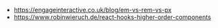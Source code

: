 * https://engageinteractive.co.uk/blog/em-vs-rem-vs-px
* https://www.robinwieruch.de/react-hooks-higher-order-components
